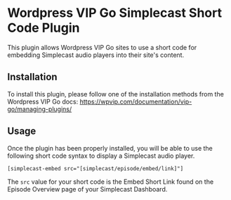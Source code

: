 # Wordpress VIP Go Simplecast Short Code Plugin

This plugin allows Wordpress VIP Go sites to use a short code for embedding Simplecast audio players into their site's content.

## Installation
To install this plugin, please follow one of the installation methods from the Wordpress VIP Go docs: https://wpvip.com/documentation/vip-go/managing-plugins/

## Usage
Once the plugin has been properly installed, you will be able to use the following short code syntax to display a Simplecast audio player.

```[simplecast-embed src="[simplecast/episode/embed/link]"]```

The `src` value for your short code is the Embed Short Link found on the Episode Overview page of your Simplecast Dashboard.

